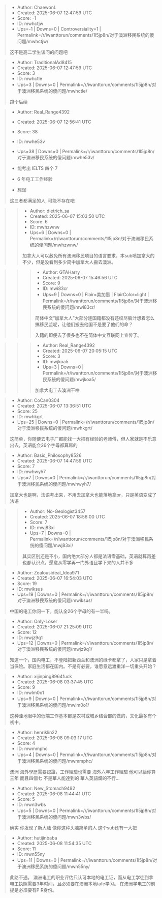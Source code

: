 > - Author: ChaewonL
> - Created: 2025-06-07 12:47:59 UTC
> - Score: -1
> - ID: mwhctjw
> - Ups=-1 | Downs=0 | Controversiality=1 | Permalink=/r/iwanttorun/comments/1l5jp8n/对于澳洲移民系统的傻问题/mwhctjw/
>
> 这不是高二学生该问的问题吧

> - Author: TraditionalAd8415
> - Created: 2025-06-07 12:47:59 UTC
> - Score: 3
> - ID: mwhctle
> - Ups=3 | Downs=0 | Permalink=/r/iwanttorun/comments/1l5jp8n/对于澳洲移民系统的傻问题/mwhctle/
>
> 蹲个后续

> - Author: Real_Range4392
> - Created: 2025-06-07 12:56:41 UTC
> - Score: 38
> - ID: mwhe53v
> - Ups=38 | Downs=0 | Permalink=/r/iwanttorun/comments/1l5jp8n/对于澳洲移民系统的傻问题/mwhe53v/
>
> - 能考出 IELTS 四个 7  
> - 6 年电工工作经验  
> - 想润  
> 
> 这三者都满足的人, 可能不存在吧

>> - Author: dietrich_sa
>> - Created: 2025-06-07 15:03:50 UTC
>> - Score: 6
>> - ID: mwhzwnw
>> - Ups=6 | Downs=0 | Permalink=/r/iwanttorun/comments/1l5jp8n/对于澳洲移民系统的傻问题/mwhzwnw/
>>
>> 加拿大人可以赦免所有澳洲移民项目的语言要求，本sub喷加拿大的不少，但是没看到多少简中加拿大人搬去澳洲。

>>> - Author: GTAHarry
>>> - Created: 2025-06-07 15:46:56 UTC
>>> - Score: 9
>>> - ID: mwi83cr
>>> - Ups=9 | Downs=0 | Flair=美加墨 | FlairColor=light | Permalink=/r/iwanttorun/comments/1l5jp8n/对于澳洲移民系统的傻问题/mwi83cr/
>>>
>>> 简体中文“加拿大人”大部分连国籍都没有还绞尽脑汁想着怎么搞移民监呢，让他们搬去他国不是要了他们的命？
>>> 
>>> 入籍的即便去了很多也不在简体中文互联网上宣传了。

>>> - Author: Real_Range4392
>>> - Created: 2025-06-07 20:05:15 UTC
>>> - Score: 3
>>> - ID: mwjkoa5
>>> - Ups=3 | Downs=0 | Permalink=/r/iwanttorun/comments/1l5jp8n/对于澳洲移民系统的傻问题/mwjkoa5/
>>>
>>> 加拿大电工去澳洲干啥

> - Author: CoCan0304
> - Created: 2025-06-07 13:36:51 UTC
> - Score: 25
> - ID: mwhkgrt
> - Ups=25 | Downs=0 | Permalink=/r/iwanttorun/comments/1l5jp8n/对于澳洲移民系统的傻问题/mwhkgrt/
>
> 这简单，你随便去电子厂都能找一大把有经验的老师傅，但人家就是不乐意出去，英语能会26个字母都算屌的

> - Author: Basic_Philosophy8526
> - Created: 2025-06-07 14:47:59 UTC
> - Score: 7
> - ID: mwhwyh7
> - Ups=7 | Downs=0 | Permalink=/r/iwanttorun/comments/1l5jp8n/对于澳洲移民系统的傻问题/mwhwyh7/
>
> 加拿大也是啊，法语考出来，不用去加拿大也能落地拿pr，只是英语变成了法语

>> - Author: No-Geologist3457
>> - Created: 2025-06-07 18:56:00 UTC
>> - Score: 7
>> - ID: mwj83xi
>> - Ups=7 | Downs=0 | Permalink=/r/iwanttorun/comments/1l5jp8n/对于澳洲移民系统的傻问题/mwj83xi/
>>
>> 其实区别还是不小，国内绝大部分人都是法语零基础，英语就算再差也都认识点，愿意从零学再一门外语且学下来的人并不多

> - Author: Zealousideal_Idea971
> - Created: 2025-06-07 16:54:03 UTC
> - Score: 19
> - ID: mwiksus
> - Ups=19 | Downs=0 | Permalink=/r/iwanttorun/comments/1l5jp8n/对于澳洲移民系统的傻问题/mwiksus/
>
> 中国的电工你问一下，能认全26个字母的有一半吗。

> - Author: Only-Loser
> - Created: 2025-06-07 21:25:09 UTC
> - Score: 12
> - ID: mwjz9q1
> - Ups=12 | Downs=0 | Permalink=/r/iwanttorun/comments/1l5jp8n/对于澳洲移民系统的傻问题/mwjz9q1/
>
> 知道一个，国内电工，不登陆把新西兰和澳洲的绿卡都拿了，人家只是拿着当保险。家庭生活都在国内。不是有必要，谁愿意远渡重洋一切重头开始？

> - Author: xijinping8964fuck
> - Created: 2025-06-08 03:37:45 UTC
> - Score: 9
> - ID: mwlm0o1
> - Ups=9 | Downs=0 | Permalink=/r/iwanttorun/comments/1l5jp8n/对于澳洲移民系统的傻问题/mwlm0o1/
>
> 这种洼地眼中的低端工作基本都是农村或城乡结合部的做的，文化最多有个初中。

> - Author: henriklin22
> - Created: 2025-06-08 09:03:17 UTC
> - Score: 4
> - ID: mwmmphc
> - Ups=4 | Downs=0 | Permalink=/r/iwanttorun/comments/1l5jp8n/对于澳洲移民系统的傻问题/mwmmphc/
>
> 澳洲 海外學歷需要認證，工作經驗也需要 海外六年工作經驗 他可以給你算三年 而且四個七 不是華人能達到的 華人英語爛的不行…

> - Author: New_Stomach9492
> - Created: 2025-06-08 11:44:41 UTC
> - Score: 5
> - ID: mwn3wbs
> - Ups=5 | Downs=0 | Permalink=/r/iwanttorun/comments/1l5jp8n/对于澳洲移民系统的傻问题/mwn3wbs/
>
> 确实 你发现了新大陆 像你这种头脑简单的人 这个sub还有一大把

> - Author: hutijinbaba
> - Created: 2025-06-08 11:54:35 UTC
> - Score: 11
> - ID: mwn55ny
> - Ups=11 | Downs=0 | Permalink=/r/iwanttorun/comments/1l5jp8n/对于澳洲移民系统的傻问题/mwn55ny/
>
> 此路不通。
> 澳洲电工的职业评估只认可本地的电工证，而从电工学徒到拿电工执照需要3年时间，且必须要在澳洲本地tafe学习。
> 在澳洲学电工的前提是必须要有P R身份。

